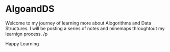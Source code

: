 # AlgoandDS
Welcome to my journey of learning more about Alogorithms and Data Structures. 
I will be posting a series of notes and minemaps throughtout my learnign process. 
/p

Happy Learning 

